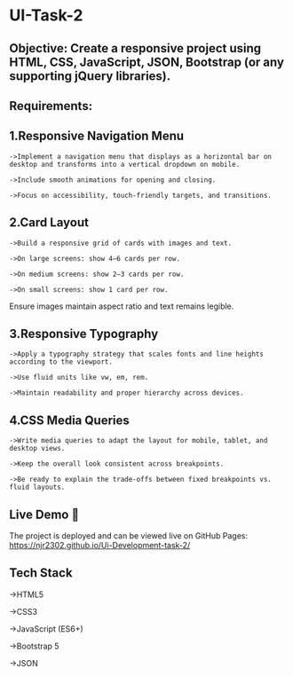 # UI-Task-2
## Objective: Create a responsive project using HTML, CSS, JavaScript, JSON, Bootstrap (or any supporting jQuery libraries).

## Requirements:
## 1.Responsive Navigation Menu

    ->Implement a navigation menu that displays as a horizontal bar on desktop and transforms into a vertical dropdown on mobile.
  
    ->Include smooth animations for opening and closing.
  
    ->Focus on accessibility, touch-friendly targets, and transitions.

## 2.Card Layout

    ->Build a responsive grid of cards with images and text.
  
    ->On large screens: show 4–6 cards per row.
  
    ->On medium screens: show 2–3 cards per row.
  
    ->On small screens: show 1 card per row.

Ensure images maintain aspect ratio and text remains legible.

## 3.Responsive Typography

    ->Apply a typography strategy that scales fonts and line heights according to the viewport.
  
    ->Use fluid units like vw, em, rem.
  
    ->Maintain readability and proper hierarchy across devices.

## 4.CSS Media Queries

    ->Write media queries to adapt the layout for mobile, tablet, and desktop views.
  
    ->Keep the overall look consistent across breakpoints.
  
    ->Be ready to explain the trade-offs between fixed breakpoints vs. fluid layouts.

## Live Demo 🚀
The project is deployed and can be viewed live on GitHub Pages:
https://njr2302.github.io/Ui-Development-task-2/

## Tech Stack

->HTML5

->CSS3

->JavaScript (ES6+)

->Bootstrap 5

->JSON
